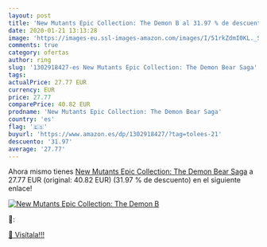 ```yaml
---
layout: post
title: 'New Mutants Epic Collection: The Demon B al 31.97 % de descuento'
date: 2020-01-21 13:13:28
image: 'https://images-eu.ssl-images-amazon.com/images/I/51rkZdmI0KL._SL200_.jpg'
comments: true
category: ofertas
author: ring
slug: '1302918427-es New Mutants Epic Collection: The Demon Bear Saga'
tags: 
actualPrice: 27.77 EUR
currency: EUR
price: 27.77
comparePrice: 40.82 EUR
prodname: 'New Mutants Epic Collection: The Demon Bear Saga'
country: 'es'
flag: '🇪🇸'
buyurl: 'https://www.amazon.es/dp/1302918427/?tag=tolees-21'
descuento: '31.97'
average: '27.77'
---
```


Ahora mismo tienes [New Mutants Epic Collection: The Demon Bear Saga](https://www.amazon.es/dp/1302918427/?tag=tolees-21) a 27.77 EUR (original: 40.82 EUR) (31.97 %  de descuento) en el siguiente enlace!

[![New Mutants Epic Collection: The Demon B](https://images-eu.ssl-images-amazon.com/images/I/51rkZdmI0KL._SL200_.jpg)](https://www.amazon.es/dp/1302918427/?tag=tolees-21)

🔎:


[🛒 Visítala!!!](https://www.amazon.es/dp/1302918427/?tag=tolees-21)
